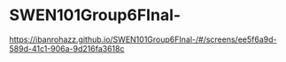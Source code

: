 # SWEN101Group6FInal-
https://ibanrohazz.github.io/SWEN101Group6FInal-/#/screens/ee5f6a9d-589d-41c1-906a-9d216fa3618c 

